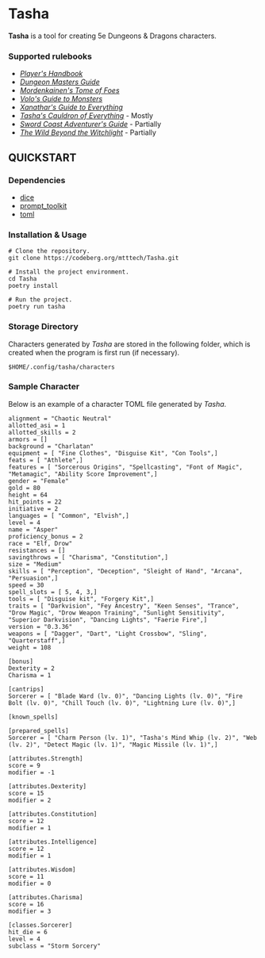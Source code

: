 # Tasha

**Tasha** is a tool for creating 5e Dungeons & Dragons characters.

### Supported rulebooks

  * [*Player's Handbook*](https://www.amazon.com/Players-Handbook-Dungeons-Dragons-Wizards/dp/0786965606/ref=sr_1_1?crid=379ZD2GOSSXUS&keywords=player%27s+handbook+53&qid=1686513995&sprefix=players+handbook+53%2Caps%2C117&sr=8-1)
  * [*Dungeon Masters Guide*](https://www.amazon.com/Dungeons-Dragons-Dungeon-Rulebook-Roleplaying/dp/0786965622/ref=sr_1_1?crid=2OL0NVA15CCB4&keywords=dungeon%2Bmasters%2Bguide&qid=1704477505&sprefix=Dungeon%2BM%2Caps%2C110&sr=8-1&th=1)
  * [*Mordenkainen's Tome of Foes*](https://www.amazon.com/MORDENKAINENS-FOES-Accessory-Wizards-Team/dp/0786966246/ref=sr_1_1?crid=1YK3ZSKRTEC2N&keywords=mordenkainen%27s+tome+of+foes&qid=1686514034&sprefix=mordenkain%2Caps%2C135&sr=8-1)
  * [*Volo's Guide to Monsters*](https://www.amazon.com/Volos-Guide-Monsters-Wizards-Team/dp/0786966017/ref=sr_1_1?crid=9Q6IDI7KI2FH&keywords=volos+guide+to+monsters+5e&qid=1686514111&sprefix=volos%2Caps%2C122&sr=8-1)
  * [*Xanathar's Guide to Everything*](https://www.amazon.com/Xanathars-Guide-Everything-Wizards-Team/dp/0786966114/ref=sr_1_1?crid=1HQBURCPQA50W&keywords=xanathars+guide+to+everything+5e&qid=1686514138&sprefix=xa%2Caps%2C147&sr=8-1)
  * [*Tasha's Cauldron of Everything*](https://www.amazon.com/Cauldron-Everything-Expansion-Dungeons-Dragons/dp/0786967021/ref=sr_1_1?crid=3K7SU399VYTP4&keywords=tasha%27s+cauldron+of+everything+5e&qid=1686514198&sprefix=tas%2Caps%2C118&sr=8-1) - Mostly
  * [*Sword Coast Adventurer's Guide*](https://www.amazon.com/Sword-Coast-Adventurers-Guide-Accessory/dp/0786965800/ref=sr_1_1?crid=JNAGKS1F2Y2U&keywords=sword+coast+adventurer%27s+guide+5e&qid=1686514240&sprefix=sword%2Caps%2C133&sr=8-1) - Partially
  * [*The Wild Beyond the Witchlight*](https://www.amazon.com/Wild-Beyond-Witchlight-Adventure-Dungeons/dp/0786967277/ref=sr_1_1?crid=2UYG545HO9XS7&keywords=The%2BWild%2BBeyond%2Bthe%2BWitchlight&qid=1704650190&sprefix=the%2Bwild%2Bbeyond%2Bthe%2Bwitchlight%2Caps%2C102&sr=8-1&th=1) - Partially

## QUICKSTART

### Dependencies

* [dice](https://github.com/borntyping/python-dice)
* [prompt_toolkit](https://github.com/prompt-toolkit/python-prompt-toolkit)
* [toml](https://github.com/uiri/toml)

### Installation & Usage

```
# Clone the repository.
git clone https://codeberg.org/mtttech/Tasha.git

# Install the project environment.
cd Tasha
poetry install

# Run the project.
poetry run tasha
```

### Storage Directory

Characters generated by *Tasha* are stored in the following folder, which is created when the program is first run (if necessary).

```
$HOME/.config/tasha/characters
```

### Sample Character

Below is an example of a character TOML file generated by *Tasha*.

```
alignment = "Chaotic Neutral"
allotted_asi = 1
allotted_skills = 2
armors = []
background = "Charlatan"
equipment = [ "Fine Clothes", "Disguise Kit", "Con Tools",]
feats = [ "Athlete",]
features = [ "Sorcerous Origins", "Spellcasting", "Font of Magic", "Metamagic", "Ability Score Improvement",]
gender = "Female"
gold = 80
height = 64
hit_points = 22
initiative = 2
languages = [ "Common", "Elvish",]
level = 4
name = "Asper"
proficiency_bonus = 2
race = "Elf, Drow"
resistances = []
savingthrows = [ "Charisma", "Constitution",]
size = "Medium"
skills = [ "Perception", "Deception", "Sleight of Hand", "Arcana", "Persuasion",]
speed = 30
spell_slots = [ 5, 4, 3,]
tools = [ "Disguise kit", "Forgery Kit",]
traits = [ "Darkvision", "Fey Ancestry", "Keen Senses", "Trance", "Drow Magic", "Drow Weapon Training", "Sunlight Sensitivity", "Superior Darkvision", "Dancing Lights", "Faerie Fire",]
version = "0.3.36"
weapons = [ "Dagger", "Dart", "Light Crossbow", "Sling", "Quarterstaff",]
weight = 108

[bonus]
Dexterity = 2
Charisma = 1

[cantrips]
Sorcerer = [ "Blade Ward (lv. 0)", "Dancing Lights (lv. 0)", "Fire Bolt (lv. 0)", "Chill Touch (lv. 0)", "Lightning Lure (lv. 0)",]

[known_spells]

[prepared_spells]
Sorcerer = [ "Charm Person (lv. 1)", "Tasha's Mind Whip (lv. 2)", "Web (lv. 2)", "Detect Magic (lv. 1)", "Magic Missile (lv. 1)",]

[attributes.Strength]
score = 9
modifier = -1

[attributes.Dexterity]
score = 15
modifier = 2

[attributes.Constitution]
score = 12
modifier = 1

[attributes.Intelligence]
score = 12
modifier = 1

[attributes.Wisdom]
score = 11
modifier = 0

[attributes.Charisma]
score = 16
modifier = 3

[classes.Sorcerer]
hit_die = 6
level = 4
subclass = "Storm Sorcery"
```